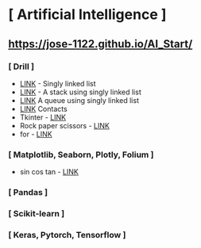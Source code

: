 # [ Artificial Intelligence ]

## https://jose-1122.github.io/AI_Start/

### [ Drill ]
  * [LINK](https://jose-1122.github.io/AI_Start/) - Singly linked list
  * [LINK](https://jose-1122.github.io/AI_Start/) - A stack using singly linked list
  * [LINK](https://jose-1122.github.io/AI_Start/) A queue using singly linked list
  * [LINK](https://jose-1122.github.io/AI_Start/Contact.html) Contacts
  * Tkinter - [LINK](https://jose-1122.github.io/AI_Start/GUI_Programming_tkinter.html)
  * Rock paper scissors - [LINK](https://jose-1122.github.io/AI_Start/RockPaperScissors.html)
  * for - [LINK](https://jose-1122.github.io/AI_Start/Patterns_of_Stars.html)
    
### [ Matplotlib, Seaborn, Plotly, Folium ]
  * sin cos tan - [LINK](https://jose-1122.github.io/AI_Start/Sin_Cos_Tan_Func.html)

### [ Pandas ]

### [ Scikit-learn ]
  
### [ Keras, Pytorch, Tensorflow ]
